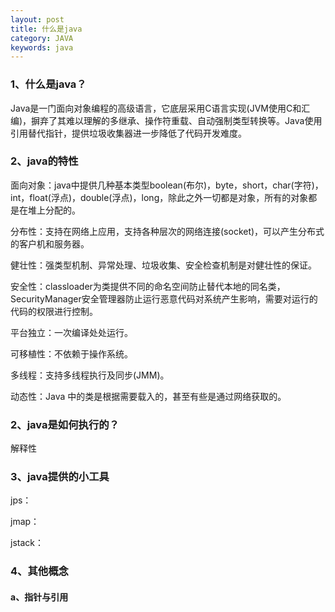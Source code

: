 ```yaml
---
layout: post
title: 什么是java
category: JAVA
keywords: java
---
```


### 1、什么是java？

Java是一门面向对象编程的高级语言，它底层采用C语言实现(JVM使用C和汇编)，摒弃了其难以理解的多继承、操作符重载、自动强制类型转换等。Java使用引用替代指针，提供垃圾收集器进一步降低了代码开发难度。

### 2、java的特性

面向对象：java中提供几种基本类型boolean(布尔)，byte，short，char(字符)，int，float(浮点)，double(浮点)，long，除此之外一切都是对象，所有的对象都是在堆上分配的。

分布性：支持在网络上应用，支持各种层次的网络连接(socket)，可以产生分布式的客户机和服务器。

健壮性：强类型机制、异常处理、垃圾收集、安全检查机制是对健壮性的保证。

安全性：classloader为类提供不同的命名空间防止替代本地的同名类，SecurityManager安全管理器防止运行恶意代码对系统产生影响，需要对运行的代码的权限进行控制。

平台独立：一次编译处处运行。

可移植性：不依赖于操作系统。

多线程：支持多线程执行及同步(JMM)。

动态性：Java 中的类是根据需要载入的，甚至有些是通过网络获取的。

### 2、java是如何执行的？

解释性

### 3、java提供的小工具

jps：

jmap：

jstack：



### 4、其他概念

#### a、指针与引用

